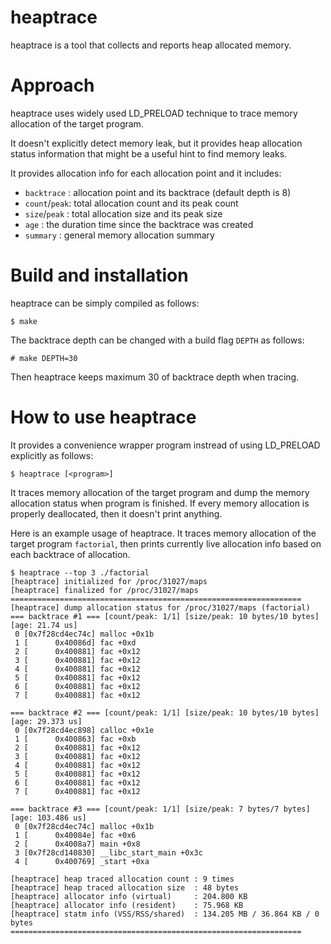 <!--
SPDX-FileCopyrightText: Copyright (c) 2022 LG Electronics Inc.
SPDX-License-Identifier: GPL-2.0
-->

heaptrace
=========
heaptrace is a tool that collects and reports heap allocated memory.

Approach
========
heaptrace uses widely used LD_PRELOAD technique to trace memory allocation of
the target program.

It doesn't explicitly detect memory leak, but it provides heap allocation status
information that might be a useful hint to find memory leaks.

It provides allocation info for each allocation point and it includes:
- `backtrace`   : allocation point and its backtrace (default depth is 8)
- `count`/`peak`: total allocation count and its peak count
- `size`/`peak` : total allocation size and its peak size
- `age`         : the duration time since the backtrace was created
- `summary`     : general memory allocation summary


Build and installation
======================
heaptrace can be simply compiled as follows:
```
$ make
```
The backtrace depth can be changed with a build flag `DEPTH` as follows:
```
# make DEPTH=30
```
Then heaptrace keeps maximum 30 of backtrace depth when tracing.


How to use heaptrace
====================
It provides a convenience wrapper program instread of using LD_PRELOAD
explicitly as follows:
```
$ heaptrace [<program>]
```

It traces memory allocation of the target program and dump the memory allocation
status when program is finished.  If every memory allocation is properly
deallocated, then it doesn't print anything.

Here is an example usage of heaptrace.  It traces memory allocation of the
target program `factorial`, then prints currently live allocation info based on
each backtrace of allocation.
```
$ heaptrace --top 3 ./factorial
[heaptrace] initialized for /proc/31027/maps
[heaptrace] finalized for /proc/31027/maps
=================================================================
[heaptrace] dump allocation status for /proc/31027/maps (factorial)
=== backtrace #1 === [count/peak: 1/1] [size/peak: 10 bytes/10 bytes] [age: 21.74 us]
 0 [0x7f28cd4ec74c] malloc +0x1b
 1 [      0x40086d] fac +0xd
 2 [      0x400881] fac +0x12
 3 [      0x400881] fac +0x12
 4 [      0x400881] fac +0x12
 5 [      0x400881] fac +0x12
 6 [      0x400881] fac +0x12
 7 [      0x400881] fac +0x12

=== backtrace #2 === [count/peak: 1/1] [size/peak: 10 bytes/10 bytes] [age: 29.373 us]
 0 [0x7f28cd4ec898] calloc +0x1e
 1 [      0x400863] fac +0xb
 2 [      0x400881] fac +0x12
 3 [      0x400881] fac +0x12
 4 [      0x400881] fac +0x12
 5 [      0x400881] fac +0x12
 6 [      0x400881] fac +0x12
 7 [      0x400881] fac +0x12

=== backtrace #3 === [count/peak: 1/1] [size/peak: 7 bytes/7 bytes] [age: 103.486 us]
 0 [0x7f28cd4ec74c] malloc +0x1b
 1 [      0x40084e] fac +0x6
 2 [      0x4008a7] main +0x8
 3 [0x7f28cd140830] __libc_start_main +0x3c
 4 [      0x400769] _start +0xa

[heaptrace] heap traced allocation count : 9 times
[heaptrace] heap traced allocation size  : 48 bytes
[heaptrace] allocator info (virtual)     : 204.800 KB
[heaptrace] allocator info (resident)    : 75.968 KB
[heaptrace] statm info (VSS/RSS/shared)  : 134.205 MB / 36.864 KB / 0 bytes
=================================================================
```
